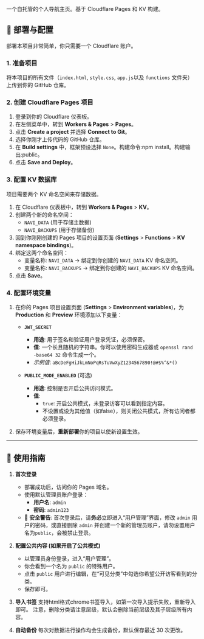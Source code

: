 一个自托管的个人导航主页。基于 Cloudflare Pages 和 KV 构建。



## 🚀 部署与配置

部署本项目非常简单，你只需要一个 Cloudflare 账户。

### 1. 准备项目

将本项目的所有文件（`index.html`, `style.css`, `app.js`以及 `functions` 文件夹）上传到你的 GitHub 仓库。

### 2. 创建 Cloudflare Pages 项目

1.  登录到你的 Cloudflare 仪表板。
2.  在左侧菜单中，转到 **Workers & Pages** > **Pages**。
3.  点击 **Create a project** 并选择 **Connect to Git**。
4.  选择你刚才上传代码的 GitHub 仓库。
5.  在 **Build settings** 中，框架预设选择 `None`。构建命令:npm install。构建输出:public。
6.  点击 **Save and Deploy**。

### 3. 配置 KV 数据库

项目需要两个 KV 命名空间来存储数据。

1.  在 Cloudflare 仪表板中，转到 **Workers & Pages** > **KV**。
2.  创建两个新的命名空间：
    * `NAVI_DATA` (用于存储主数据)
    * `NAVI_BACKUPS` (用于存储备份)
3.  回到你刚刚创建的 Pages 项目的设置页面 (**Settings** > **Functions** > **KV namespace bindings**)。
4.  绑定这两个命名空间：
    * 变量名称: `NAVI_DATA` → 绑定到你创建的 `NAVI_DATA` KV 命名空间。
    * 变量名称: `NAVI_BACKUPS` → 绑定到你创建的 `NAVI_BACKUPS` KV 命名空间。
5.  点击 **Save**。

### 4. 配置环境变量

1.  在你的 Pages 项目设置页面 (**Settings** > **Environment variables**)，为 **Production** 和 **Preview** 环境添加以下变量：

    * **`JWT_SECRET`**
        * **用途**: 用于签名和验证用户登录凭证，必须保密。
        * **值**: 一个长且随机的字符串。你可以使用密码生成器或 `openssl rand -base64 32` 命令生成一个。
        * *示例值*: `aBcDeFgHiJkLmNoPqRsTuVwXyZ1234567890!@#$%^&*()`

    * **`PUBLIC_MODE_ENABLED`** (可选)
        * **用途**: 控制是否开启公共访问模式。
        * **值**:
            * `true`: 开启公共模式，未登录访客可以看到指定内容。
            * 不设置或设为其他值（如false），则关闭公共模式，所有访问者都必须登录。

2.  保存环境变量后，**重新部署**你的项目以使新设置生效。

---

## 📖 使用指南

1.  **首次登录**
    * 部署成功后，访问你的 Pages 域名。
    * 使用默认管理员账户登录：
        * **用户名**: `admin`
        * **密码**: `admin123`
    * 🚨 **安全警告**: 首次登录后，请**务必**立即进入“用户管理”界面，修改 `admin` 用户的密码，或直接删除 `admin` 并创建一个新的管理员账户，请勿设置用户名为`public`，会被禁止登录。

2.  **配置公共内容 (如果开启了公共模式)**
    * 以管理员身份登录，进入“用户管理”。
    * 你会看到一个名为 `public` 的特殊用户。
    * 点击 `public` 用户进行编辑，在“可见分类”中勾选你希望公开访客看到的分类。
    * 保存即可。
3.  **导入书签**
     支持html格式chrome书签导入，如第一次导入提示失败，重新导入即可。
     注意，删除分类请注意层级，默认会删除当前层级及其子层级所有内容。
4.  **自动备份**
     每次对数据进行操作均会生成备份，默认保存最近 30 次更改。
